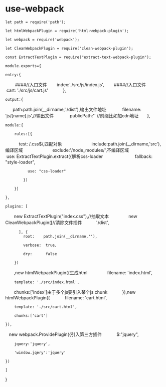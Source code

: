 # use-webpack
    let path = require('path');

    let htmlWebpackPlugin = require('html-webpack-plugin');

    let webpack = require('webpack');

    let CleanWebpackPlugin = require('clean-webpack-plugin');

    const ExtractTextPlugin = require("extract-text-webpack-plugin");

    module.exports={

    entry:{
         ####//入口文件
        index:'./src/js/index.js',
        ####//入口文件
        cart: './src/js/cart.js' 
        
    },
    
    output:{
    
       path:path.join(__dirname,'./dist'),输出文件地址
       
       filename: 'js/[name].js',//输出文件
       
       publicPath:'' //前缀比如加cdn地址
       
    },
    
    module:{
    
        rules:[{
        
            test: /\.css$/,匹配对象
            
            include:path.join(__dirname,'src'),编译区域
            
            exclude:'/node_modules/',不编译区域
           
            use: ExtractTextPlugin.extract({解析css-loader
            
              fallback: "style-loader",
              
              use: "css-loader"
              
            })
            
        }]
        
    },
    
    plugins: [
    
        new ExtractTextPlugin("index.css"),//抽取文本
        
        new CleanWebpackPlugin([//清除文件插件
           
            './dist',
            
          ], {
            root:    path.join(__dirname,''),
            
            verbose:  true,
            
            dry:      false
            
        })
        
        ,new htmlWebpackPlugin({生成html
        
        filename: 'index.html',
        
        template: './src/index.html',
        
        chunks:['index']由于多个js要引入某个js chunk
        
    }),new htmlWebpackPlugin({
    
        filename: 'cart.html',
        
        template: './src/cart.html',
        
        chunks:['cart']
        
    }),
    
    new webpack.ProvidePlugin({引入第三方插件
    
        $:"jquery",
        
        jquery:'jquery',
        
        'window.jqery':'jquery'
        
    })
    
    ]
   
  }
